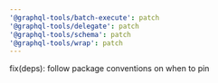 ```yaml
---
'@graphql-tools/batch-execute': patch
'@graphql-tools/delegate': patch
'@graphql-tools/schema': patch
'@graphql-tools/wrap': patch
---
```


fix(deps): follow package conventions on when to pin
